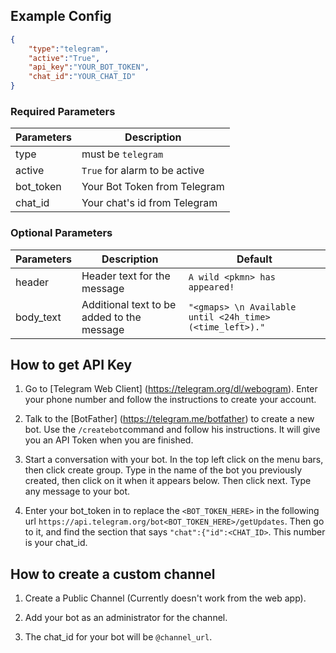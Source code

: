 ## Example Config

```json
{
    "type":"telegram",
    "active":"True",
    "api_key":"YOUR_BOT_TOKEN",
    "chat_id":"YOUR_CHAT_ID"
}
```


### Required Parameters
| Parameters     | Description                            |
| -------------- |----------------------------------------|
| type           | must be `telegram`                     |
| active         | `True` for alarm to be active          |
| bot_token      | Your Bot Token from Telegram           |
| chat_id        | Your chat's id from Telegram           |

### Optional Parameters
| Parameters     | Description                                       | Default                                       |
| -------------- |---------------------------------------------------|-----------------------------------------------|
| header         | Header text for the message                       | `A wild <pkmn> has appeared!`                 |
| body_text      | Additional text to be added to the message        | `"<gmaps> \n Available until <24h_time> (<time_left>)."`| 


## How to get API Key

1. Go to [Telegram Web Client] (https://telegram.org/dl/webogram). Enter your phone number and follow the instructions to create your account. 

2. Talk to the [BotFather] (https://telegram.me/botfather) to create a new bot. Use the `/createbot`command and follow his instructions. It will give you an API Token when you are finished.

3. Start a conversation with your bot. In the top left click on the menu bars, then click create group. Type in the name of the bot you previously created, then click on it when it appears below. Then click next. Type any message to your bot. 

4. Enter your bot_token in to replace the `<BOT_TOKEN_HERE>` in the following url `https://api.telegram.org/bot<BOT_TOKEN_HERE>/getUpdates`. Then go to it, and find the section that says `"chat":{"id":<CHAT_ID>`. This number is your chat_id. 


## How to create a custom channel

1. Create a Public Channel (Currently doesn't work from the web app).

2. Add your bot as an administrator for the channel.

3. The chat_id for your bot will be `@channel_url`.
